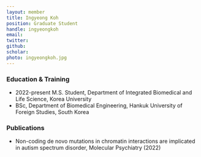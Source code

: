 ```yaml
---
layout: member
title: Ingyeong Koh
position: Graduate Student
handle: ingyeongkoh
email:
twitter:
github:
scholar: 
photo: ingyeongkoh.jpg
---
```



### Education & Training
- 2022-present M.S. Student, Department of Integrated Biomedical and Life Science, Korea University
- BSc, Department of Biomedical Engineering, Hankuk University of Foreign Studies, South Korea

### Publications
- Non-coding de novo mutations in chromatin interactions are implicated in autism spectrum disorder, Molecular Psychiatry (2022)